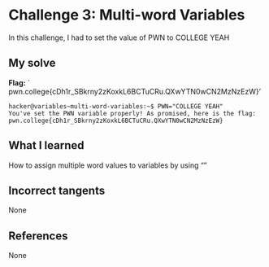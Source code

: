 # Challenge 3: Multi-word Variables
In this challenge, I had to set the value of PWN to COLLEGE YEAH

## My solve
**Flag:** ` pwn.college{cDh1r_SBkrny2zKoxkL6BCTuCRu.QXwYTN0wCN2MzNzEzW}’


```
hacker@variables~multi-word-variables:~$ PWN="COLLEGE YEAH"
You've set the PWN variable properly! As promised, here is the flag:
pwn.college{cDh1r_SBkrny2zKoxkL6BCTuCRu.QXwYTN0wCN2MzNzEzW}
```

## What I learned
How to assign multiple word values to variables by using “”

## Incorrect tangents
None

## References
None
